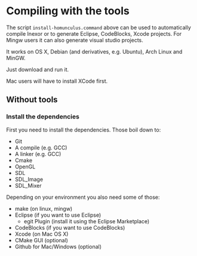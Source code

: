# Compiling with the tools

The script `install-homunculus.command` above can be used to
automatically compile Inexor or to generate Eclipse, CodeBlocks, 
Xcode projects. For Mingw users it can also generate
visual studio projects.

It works on OS X, Debian (and derivatives, e.g. Ubuntu),
Arch Linux and MinGW.

Just download and run it.

Mac users will have to install XCode first.

## Without tools

### Install the dependencies

First you need to install the dependencies. Those boil down
to:

* Git
* A compile (e.g. GCC)
* A linker (e.g. GCC)
* Cmake
* OpenGL
* SDL
* SDL_Image
* SDL_Mixer

Depending on your environment you also need some of those:

* make (on linux, mingw)
* Eclipse (if you want to use Eclipse)
  * egit Plugin (install it using the Eclipse Marketplace)
* CodeBlocks (if you want to use CodeBlocks)
* Xcode (on Mac OS X)
* CMake GUI (optional)
* Github for Mac/Windows (optional)
